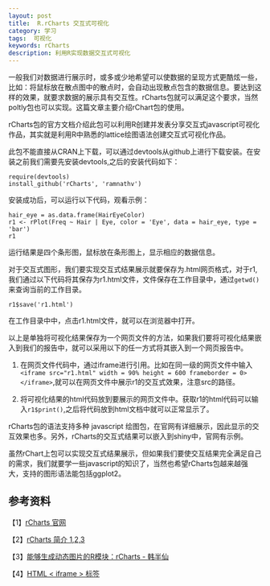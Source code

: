 ```yaml
---
layout: post
title:  R.rCharts 交互式可视化
category: 学习
tags:  可视化        
keywords: rCharts 
description: 利用R实现数据交互式可视化
---
```


一般我们对数据进行展示时，或多或少地希望可以使数据的呈现方式更酷炫一些，比如：将鼠标放在散点图中的散点时，会自动出现散点包含的数据信息。要达到这样的效果，就要求数据的展示具有交互性。rCharts包就可以满足这个要求，当然poltly包也可以实现。这篇文章主要介绍rChart包的使用。

rCharts包的官方文档介绍此包可以利用R创建并发表分享交互式javascript可视化作品，其实就是利用R中熟悉的lattice绘图语法创建交互式可视化作品。

此包不能直接从CRAN上下载，可以通过devtools从github上进行下载安装。在安装之前我们需要先安装devtools,之后的安装代码如下：

    require(devtools)
    install_github('rCharts', 'ramnathv')

安装成功后，可以运行以下代码，观看示例：

    hair_eye = as.data.frame(HairEyeColor)
    r1 <- rPlot(Freq ~ Hair | Eye, color = 'Eye', data = hair_eye, type = 'bar')
    r1

运行结果是四个条形图，鼠标放在条形图上，显示相应的数据信息。

对于交互式图形，我们要实现交互式结果展示就要保存为.html网页格式，对于r1,我们通过以下代码将其保存为r1.html文件，文件保存在工作目录中，通过`getwd()`来查询当前的工作目录。

    r1$save('r1.html')
    
在工作目录中中，点击r1.html文件，就可以在浏览器中打开。

以上是单独将可视化结果保存为一个网页文件的方法，如果我们要将可视化结果嵌入到我们的报告中，就可以采用以下的任一方式将其嵌入到一个网页报告中。

1. 在网页文件代码中，通过iframe进行引用。比如在同一级的网页文件中输入`<iframe src="r1.html" width = 90% height = 600 frameborder = 0></iframe>`,就可以在网页文件中展示r1的交互式效果，注意src的路径。

2. 将可视化结果的html代码放到要展示的网页文件中。获取r1的html代码可以输入`r1$print()`,之后将代码放到html文档中就可以正常显示了。

rCharts包的语法支持多种 javascript 绘图包，在官网有详细展示，因此显示的交互效果也多。另外，rCharts的交互式结果可以嵌入到shiny中，官网有示例。

虽然rChart上包可以实现交互式结果展示，但如果我们要使交互结果完全满足自己的需求，我们就要学一些javascript的知识了，当然也希望rCharts包越来越强大，支持的图形语法能包括ggplot2。


## 参考资料

【1】[rCharts 官网](http://rcharts.io/)

【2】[rCharts 简介 1,2,3](http://mooc.guokr.com/note/12765/)

【3】[能够生成动态图片的R模块：rCharts - 韩半仙](http://www.tuicool.com/articles/2U3A3yF)

【4】[HTML < iframe > 标签](http://www.w3school.com.cn/tags/tag_iframe.asp)
